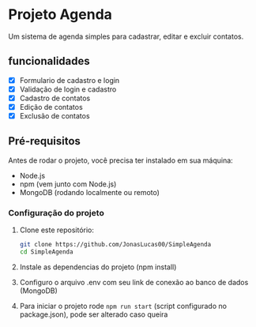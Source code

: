 # Projeto Agenda 

Um sistema de agenda simples para cadastrar, editar e excluir contatos.

## funcionalidades

- [x] Formulario de cadastro e login
- [x] Validação de login e cadastro
- [x] Cadastro de contatos 
- [x] Edição de contatos 
- [x] Exclusão de contatos 

## Pré-requisitos

Antes de rodar o projeto, você precisa ter instalado em sua máquina:

- Node.js
- npm (vem junto com Node.js)
- MongoDB (rodando localmente ou remoto)

### Configuração do projeto

1. Clone este repositório:  
   ```bash
   git clone https://github.com/JonasLucas00/SimpleAgenda
   cd SimpleAgenda

2. Instale as dependencias do projeto (npm install)

3. Configuro o arquivo .env com seu link de conexão ao banco de dados (MongoDB)

4. Para iniciar o projeto rode `npm run start` (script configurado no package.json), pode ser alterado caso queira